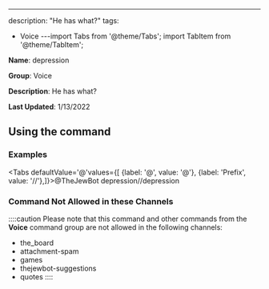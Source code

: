 ---
description: "He has what?"
tags:
  - Voice
---import Tabs from '@theme/Tabs';
import TabItem from '@theme/TabItem';

**Name**: depression

**Group**: Voice

**Description**: He has what?

**Last Updated**: 1/13/2022

## Using the command

### Examples
<Tabs defaultValue='@'values={[ {label: '@', value: '@'}, {label: 'Prefix', value: '//'},]}><TabItem value='@'>@TheJewBot depression</TabItem><TabItem value='//'>//depression</TabItem></Tabs>

### Command Not Allowed in these Channels
::::caution Please note that this command and other commands from the **Voice** command group are not allowed in the following channels:
- the_board
- attachment-spam
- games
- thejewbot-suggestions
- quotes
::::
